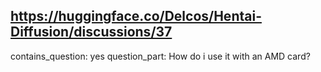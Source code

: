 ## https://huggingface.co/Delcos/Hentai-Diffusion/discussions/37

contains_question: yes
question_part: How do i use it with an AMD card?